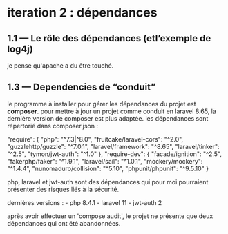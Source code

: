 # iteration 2 : dépendances

## 1.1 — Le rôle des dépendances (etl’exemple de log4j)

je pense qu'apache a du être touché.

## 1.3 — Dependencies de “conduit”

le programme à installer pour gérer les dépendances du projet est **composer**. pour mettre à jour un projet comme conduit en laravel 8.65, la dernière version de composer est plus adaptée. les dépendances sont répertorié dans composer.json :

 "require": {
        "php": "^7.3|^8.0",
        "fruitcake/laravel-cors": "^2.0",
        "guzzlehttp/guzzle": "^7.0.1",
        "laravel/framework": "^8.65",
        "laravel/tinker": "^2.5",
        "tymon/jwt-auth": "^1.0"
    },
    "require-dev": {
        "facade/ignition": "^2.5",
        "fakerphp/faker": "^1.9.1",
        "laravel/sail": "^1.0.1",
        "mockery/mockery": "^1.4.4",
        "nunomaduro/collision": "^5.10",
        "phpunit/phpunit": "^9.5.10"
    }

php, laravel et jwt-auth sont des dépendances qui pour moi pourraient présenter des risques liés à la sécurité.

dernières versions :
    - php 8.4.1
    - laravel 11
    - jwt-auth 2

après avoir effectuer un 'compose audit', le projet ne présente que deux dépendances qui ont été abandonnées.